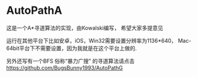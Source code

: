 AutoPathA
=========
这是一个A*寻道算法的实现，由Kowalski编写， 希望大家多提意见

运行在其他平台下比如安卓，iOS，Win32需要设置分辨率为1136*640， Mac-64bit平台下不需要设置，因为我就是在这个平台上做的.

另外还写有一个BFS 俗称“暴力广搜” 的寻道算法请点击
https://github.com/BugsBunny1993/AutoPathG
